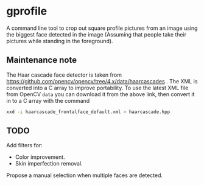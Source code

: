 # gprofile

A command line tool to crop out square profile pictures from an image using the biggest face detected in the image (Assuming that people take their pictures while standing in the foreground). 

## Maintenance note

The Haar cascade face detector is taken from https://github.com/opencv/opencv/tree/4.x/data/haarcascades . The XML is converted into a C array to improve portability. To use the latest XML file from OpenCV `data` you can download it from the above link, then convert it in to a C array with the command 

```bash
xxd -i haarcascade_frontalface_default.xml > haarcascade.hpp
```

## TODO

Add filters for:
- Color improvement.
- Skin imperfection removal.

Propose a manual selection when multiple faces are detected. 
